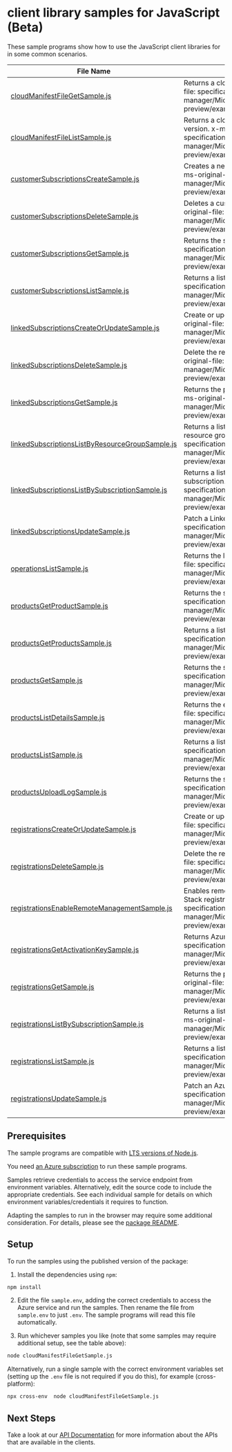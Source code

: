 # client library samples for JavaScript (Beta)

These sample programs show how to use the JavaScript client libraries for in some common scenarios.

| **File Name**                                                                                   | **Description**                                                                                                                                                                                                                          |
| ----------------------------------------------------------------------------------------------- | ---------------------------------------------------------------------------------------------------------------------------------------------------------------------------------------------------------------------------------------- |
| [cloudManifestFileGetSample.js][cloudmanifestfilegetsample]                                     | Returns a cloud specific manifest JSON file. x-ms-original-file: specification/azurestack/resource-manager/Microsoft.AzureStack/preview/2020-06-01-preview/examples/CloudManifestFile/Get.json                                           |
| [cloudManifestFileListSample.js][cloudmanifestfilelistsample]                                   | Returns a cloud specific manifest JSON file with latest version. x-ms-original-file: specification/azurestack/resource-manager/Microsoft.AzureStack/preview/2020-06-01-preview/examples/CloudManifestFile/List.json                      |
| [customerSubscriptionsCreateSample.js][customersubscriptionscreatesample]                       | Creates a new customer subscription under a registration. x-ms-original-file: specification/azurestack/resource-manager/Microsoft.AzureStack/preview/2020-06-01-preview/examples/CustomerSubscription/Put.json                           |
| [customerSubscriptionsDeleteSample.js][customersubscriptionsdeletesample]                       | Deletes a customer subscription under a registration. x-ms-original-file: specification/azurestack/resource-manager/Microsoft.AzureStack/preview/2020-06-01-preview/examples/CustomerSubscription/Delete.json                            |
| [customerSubscriptionsGetSample.js][customersubscriptionsgetsample]                             | Returns the specified product. x-ms-original-file: specification/azurestack/resource-manager/Microsoft.AzureStack/preview/2020-06-01-preview/examples/CustomerSubscription/Get.json                                                      |
| [customerSubscriptionsListSample.js][customersubscriptionslistsample]                           | Returns a list of products. x-ms-original-file: specification/azurestack/resource-manager/Microsoft.AzureStack/preview/2020-06-01-preview/examples/CustomerSubscription/List.json                                                        |
| [linkedSubscriptionsCreateOrUpdateSample.js][linkedsubscriptionscreateorupdatesample]           | Create or update a linked subscription resource. x-ms-original-file: specification/azurestack/resource-manager/Microsoft.AzureStack/preview/2020-06-01-preview/examples/LinkedSubscription/Put.json                                      |
| [linkedSubscriptionsDeleteSample.js][linkedsubscriptionsdeletesample]                           | Delete the requested Linked Subscription resource. x-ms-original-file: specification/azurestack/resource-manager/Microsoft.AzureStack/preview/2020-06-01-preview/examples/LinkedSubscription/Delete.json                                 |
| [linkedSubscriptionsGetSample.js][linkedsubscriptionsgetsample]                                 | Returns the properties of a Linked Subscription resource. x-ms-original-file: specification/azurestack/resource-manager/Microsoft.AzureStack/preview/2020-06-01-preview/examples/LinkedSubscription/Get.json                             |
| [linkedSubscriptionsListByResourceGroupSample.js][linkedsubscriptionslistbyresourcegroupsample] | Returns a list of all linked subscriptions under current resource group. x-ms-original-file: specification/azurestack/resource-manager/Microsoft.AzureStack/preview/2020-06-01-preview/examples/LinkedSubscription/List.json             |
| [linkedSubscriptionsListBySubscriptionSample.js][linkedsubscriptionslistbysubscriptionsample]   | Returns a list of all linked subscriptions under current subscription. x-ms-original-file: specification/azurestack/resource-manager/Microsoft.AzureStack/preview/2020-06-01-preview/examples/LinkedSubscription/ListBySubscription.json |
| [linkedSubscriptionsUpdateSample.js][linkedsubscriptionsupdatesample]                           | Patch a Linked Subscription resource. x-ms-original-file: specification/azurestack/resource-manager/Microsoft.AzureStack/preview/2020-06-01-preview/examples/LinkedSubscription/Patch.json                                               |
| [operationsListSample.js][operationslistsample]                                                 | Returns the list of supported REST operations. x-ms-original-file: specification/azurestack/resource-manager/Microsoft.AzureStack/preview/2020-06-01-preview/examples/Operation/List.json                                                |
| [productsGetProductSample.js][productsgetproductsample]                                         | Returns the specified product. x-ms-original-file: specification/azurestack/resource-manager/Microsoft.AzureStack/preview/2020-06-01-preview/examples/Product/GetPost.json                                                               |
| [productsGetProductsSample.js][productsgetproductssample]                                       | Returns a list of products. x-ms-original-file: specification/azurestack/resource-manager/Microsoft.AzureStack/preview/2020-06-01-preview/examples/Product/ListPost.json                                                                 |
| [productsGetSample.js][productsgetsample]                                                       | Returns the specified product. x-ms-original-file: specification/azurestack/resource-manager/Microsoft.AzureStack/preview/2020-06-01-preview/examples/Product/Get.json                                                                   |
| [productsListDetailsSample.js][productslistdetailssample]                                       | Returns the extended properties of a product. x-ms-original-file: specification/azurestack/resource-manager/Microsoft.AzureStack/preview/2020-06-01-preview/examples/Product/Post.json                                                   |
| [productsListSample.js][productslistsample]                                                     | Returns a list of products. x-ms-original-file: specification/azurestack/resource-manager/Microsoft.AzureStack/preview/2020-06-01-preview/examples/Product/List.json                                                                     |
| [productsUploadLogSample.js][productsuploadlogsample]                                           | Returns the specified product. x-ms-original-file: specification/azurestack/resource-manager/Microsoft.AzureStack/preview/2020-06-01-preview/examples/Product/UploadLog.json                                                             |
| [registrationsCreateOrUpdateSample.js][registrationscreateorupdatesample]                       | Create or update an Azure Stack registration. x-ms-original-file: specification/azurestack/resource-manager/Microsoft.AzureStack/preview/2020-06-01-preview/examples/Registration/Put.json                                               |
| [registrationsDeleteSample.js][registrationsdeletesample]                                       | Delete the requested Azure Stack registration. x-ms-original-file: specification/azurestack/resource-manager/Microsoft.AzureStack/preview/2020-06-01-preview/examples/Registration/Delete.json                                           |
| [registrationsEnableRemoteManagementSample.js][registrationsenableremotemanagementsample]       | Enables remote management for device under the Azure Stack registration. x-ms-original-file: specification/azurestack/resource-manager/Microsoft.AzureStack/preview/2020-06-01-preview/examples/RemoteManagement/Post.json               |
| [registrationsGetActivationKeySample.js][registrationsgetactivationkeysample]                   | Returns Azure Stack Activation Key. x-ms-original-file: specification/azurestack/resource-manager/Microsoft.AzureStack/preview/2020-06-01-preview/examples/Registration/Post.json                                                        |
| [registrationsGetSample.js][registrationsgetsample]                                             | Returns the properties of an Azure Stack registration. x-ms-original-file: specification/azurestack/resource-manager/Microsoft.AzureStack/preview/2020-06-01-preview/examples/Registration/Get.json                                      |
| [registrationsListBySubscriptionSample.js][registrationslistbysubscriptionsample]               | Returns a list of all registrations under current subscription. x-ms-original-file: specification/azurestack/resource-manager/Microsoft.AzureStack/preview/2020-06-01-preview/examples/Registration/ListBySubscription.json              |
| [registrationsListSample.js][registrationslistsample]                                           | Returns a list of all registrations. x-ms-original-file: specification/azurestack/resource-manager/Microsoft.AzureStack/preview/2020-06-01-preview/examples/Registration/List.json                                                       |
| [registrationsUpdateSample.js][registrationsupdatesample]                                       | Patch an Azure Stack registration. x-ms-original-file: specification/azurestack/resource-manager/Microsoft.AzureStack/preview/2020-06-01-preview/examples/Registration/Patch.json                                                        |

## Prerequisites

The sample programs are compatible with [LTS versions of Node.js](https://github.com/nodejs/release#release-schedule).

You need [an Azure subscription][freesub] to run these sample programs.

Samples retrieve credentials to access the service endpoint from environment variables. Alternatively, edit the source code to include the appropriate credentials. See each individual sample for details on which environment variables/credentials it requires to function.

Adapting the samples to run in the browser may require some additional consideration. For details, please see the [package README][package].

## Setup

To run the samples using the published version of the package:

1. Install the dependencies using `npm`:

```bash
npm install
```

2. Edit the file `sample.env`, adding the correct credentials to access the Azure service and run the samples. Then rename the file from `sample.env` to just `.env`. The sample programs will read this file automatically.

3. Run whichever samples you like (note that some samples may require additional setup, see the table above):

```bash
node cloudManifestFileGetSample.js
```

Alternatively, run a single sample with the correct environment variables set (setting up the `.env` file is not required if you do this), for example (cross-platform):

```bash
npx cross-env  node cloudManifestFileGetSample.js
```

## Next Steps

Take a look at our [API Documentation][apiref] for more information about the APIs that are available in the clients.

[cloudmanifestfilegetsample]: https://github.com/Azure/azure-sdk-for-js/blob/main/sdk/azurestack/arm-azurestack/samples/v3-beta/javascript/cloudManifestFileGetSample.js
[cloudmanifestfilelistsample]: https://github.com/Azure/azure-sdk-for-js/blob/main/sdk/azurestack/arm-azurestack/samples/v3-beta/javascript/cloudManifestFileListSample.js
[customersubscriptionscreatesample]: https://github.com/Azure/azure-sdk-for-js/blob/main/sdk/azurestack/arm-azurestack/samples/v3-beta/javascript/customerSubscriptionsCreateSample.js
[customersubscriptionsdeletesample]: https://github.com/Azure/azure-sdk-for-js/blob/main/sdk/azurestack/arm-azurestack/samples/v3-beta/javascript/customerSubscriptionsDeleteSample.js
[customersubscriptionsgetsample]: https://github.com/Azure/azure-sdk-for-js/blob/main/sdk/azurestack/arm-azurestack/samples/v3-beta/javascript/customerSubscriptionsGetSample.js
[customersubscriptionslistsample]: https://github.com/Azure/azure-sdk-for-js/blob/main/sdk/azurestack/arm-azurestack/samples/v3-beta/javascript/customerSubscriptionsListSample.js
[linkedsubscriptionscreateorupdatesample]: https://github.com/Azure/azure-sdk-for-js/blob/main/sdk/azurestack/arm-azurestack/samples/v3-beta/javascript/linkedSubscriptionsCreateOrUpdateSample.js
[linkedsubscriptionsdeletesample]: https://github.com/Azure/azure-sdk-for-js/blob/main/sdk/azurestack/arm-azurestack/samples/v3-beta/javascript/linkedSubscriptionsDeleteSample.js
[linkedsubscriptionsgetsample]: https://github.com/Azure/azure-sdk-for-js/blob/main/sdk/azurestack/arm-azurestack/samples/v3-beta/javascript/linkedSubscriptionsGetSample.js
[linkedsubscriptionslistbyresourcegroupsample]: https://github.com/Azure/azure-sdk-for-js/blob/main/sdk/azurestack/arm-azurestack/samples/v3-beta/javascript/linkedSubscriptionsListByResourceGroupSample.js
[linkedsubscriptionslistbysubscriptionsample]: https://github.com/Azure/azure-sdk-for-js/blob/main/sdk/azurestack/arm-azurestack/samples/v3-beta/javascript/linkedSubscriptionsListBySubscriptionSample.js
[linkedsubscriptionsupdatesample]: https://github.com/Azure/azure-sdk-for-js/blob/main/sdk/azurestack/arm-azurestack/samples/v3-beta/javascript/linkedSubscriptionsUpdateSample.js
[operationslistsample]: https://github.com/Azure/azure-sdk-for-js/blob/main/sdk/azurestack/arm-azurestack/samples/v3-beta/javascript/operationsListSample.js
[productsgetproductsample]: https://github.com/Azure/azure-sdk-for-js/blob/main/sdk/azurestack/arm-azurestack/samples/v3-beta/javascript/productsGetProductSample.js
[productsgetproductssample]: https://github.com/Azure/azure-sdk-for-js/blob/main/sdk/azurestack/arm-azurestack/samples/v3-beta/javascript/productsGetProductsSample.js
[productsgetsample]: https://github.com/Azure/azure-sdk-for-js/blob/main/sdk/azurestack/arm-azurestack/samples/v3-beta/javascript/productsGetSample.js
[productslistdetailssample]: https://github.com/Azure/azure-sdk-for-js/blob/main/sdk/azurestack/arm-azurestack/samples/v3-beta/javascript/productsListDetailsSample.js
[productslistsample]: https://github.com/Azure/azure-sdk-for-js/blob/main/sdk/azurestack/arm-azurestack/samples/v3-beta/javascript/productsListSample.js
[productsuploadlogsample]: https://github.com/Azure/azure-sdk-for-js/blob/main/sdk/azurestack/arm-azurestack/samples/v3-beta/javascript/productsUploadLogSample.js
[registrationscreateorupdatesample]: https://github.com/Azure/azure-sdk-for-js/blob/main/sdk/azurestack/arm-azurestack/samples/v3-beta/javascript/registrationsCreateOrUpdateSample.js
[registrationsdeletesample]: https://github.com/Azure/azure-sdk-for-js/blob/main/sdk/azurestack/arm-azurestack/samples/v3-beta/javascript/registrationsDeleteSample.js
[registrationsenableremotemanagementsample]: https://github.com/Azure/azure-sdk-for-js/blob/main/sdk/azurestack/arm-azurestack/samples/v3-beta/javascript/registrationsEnableRemoteManagementSample.js
[registrationsgetactivationkeysample]: https://github.com/Azure/azure-sdk-for-js/blob/main/sdk/azurestack/arm-azurestack/samples/v3-beta/javascript/registrationsGetActivationKeySample.js
[registrationsgetsample]: https://github.com/Azure/azure-sdk-for-js/blob/main/sdk/azurestack/arm-azurestack/samples/v3-beta/javascript/registrationsGetSample.js
[registrationslistbysubscriptionsample]: https://github.com/Azure/azure-sdk-for-js/blob/main/sdk/azurestack/arm-azurestack/samples/v3-beta/javascript/registrationsListBySubscriptionSample.js
[registrationslistsample]: https://github.com/Azure/azure-sdk-for-js/blob/main/sdk/azurestack/arm-azurestack/samples/v3-beta/javascript/registrationsListSample.js
[registrationsupdatesample]: https://github.com/Azure/azure-sdk-for-js/blob/main/sdk/azurestack/arm-azurestack/samples/v3-beta/javascript/registrationsUpdateSample.js
[apiref]: https://docs.microsoft.com/javascript/api/@azure/arm-azurestack?view=azure-node-preview
[freesub]: https://azure.microsoft.com/free/
[package]: https://github.com/Azure/azure-sdk-for-js/tree/main/sdk/azurestack/arm-azurestack/README.md
